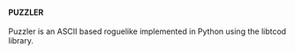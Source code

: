 #### PUZZLER

Puzzler is an ASCII based roguelike implemented in Python using the libtcod library. 
